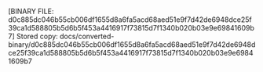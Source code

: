 [BINARY FILE: d0c885dc046b55cb006df1655d8a6fa5acd68aed51e9f7d42de6948dce25f39ca1d588805b5d6b5f453a4416917f73815d7f1340b020b03e9e69841609b7]
Stored copy: docs/converted-binary/d0c885dc046b55cb006df1655d8a6fa5acd68aed51e9f7d42de6948dce25f39ca1d588805b5d6b5f453a4416917f73815d7f1340b020b03e9e69841609b7
